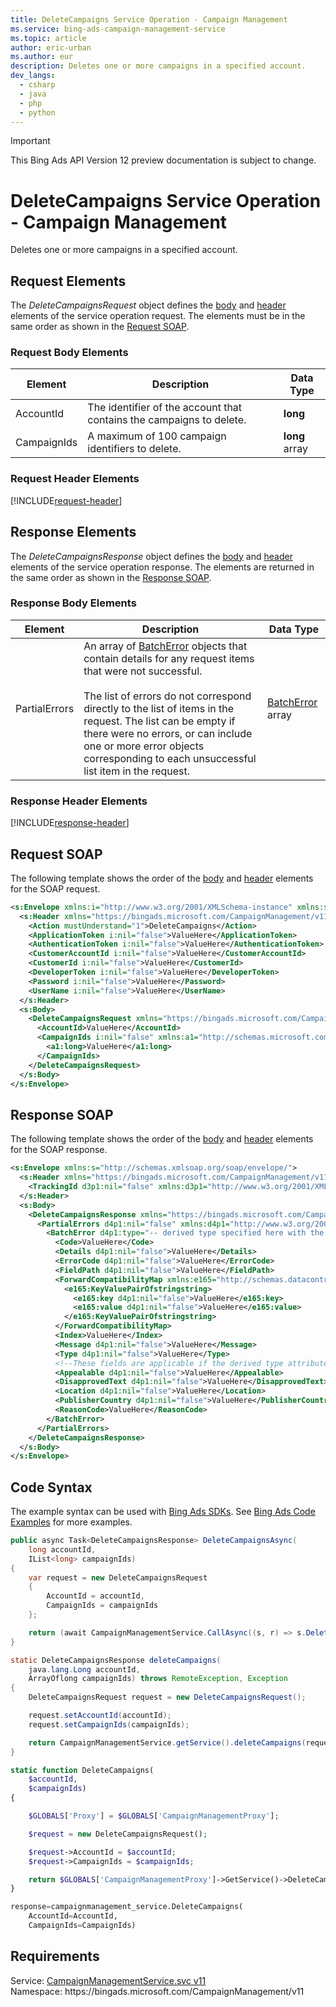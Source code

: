 ```yaml
---
title: DeleteCampaigns Service Operation - Campaign Management
ms.service: bing-ads-campaign-management-service
ms.topic: article
author: eric-urban
ms.author: eur
description: Deletes one or more campaigns in a specified account.
dev_langs: 
  - csharp
  - java
  - php
  - python
---
```

> [!IMPORTANT]
> This Bing Ads API Version 12 preview documentation is subject to change.

# DeleteCampaigns Service Operation - Campaign Management
Deletes one or more campaigns in a specified account.

## <a name="request"></a>Request Elements
The *DeleteCampaignsRequest* object defines the [body](#request-body) and [header](#request-header) elements of the service operation request. The elements must be in the same order as shown in the [Request SOAP](#request-soap). 

### <a name="request-body"></a>Request Body Elements

|Element|Description|Data Type|
|-----------|---------------|-------------|
|<a name="accountid"></a>AccountId|The identifier of the account that contains the campaigns to delete.|**long**|
|<a name="campaignids"></a>CampaignIds|A maximum of 100 campaign identifiers to delete.|**long** array|

### <a name="request-header"></a>Request Header Elements
[!INCLUDE[request-header](./includes/request-header.md)]

## <a name="response"></a>Response Elements
The *DeleteCampaignsResponse* object defines the [body](#response-body) and [header](#response-header) elements of the service operation response. The elements are returned in the same order as shown in the [Response SOAP](#response-soap).

### <a name="response-body"></a>Response Body Elements

|Element|Description|Data Type|
|-----------|---------------|-------------|
|<a name="partialerrors"></a>PartialErrors|An array of [BatchError](../campaign-management-service/batcherror.md) objects that contain details for any request items that were not successful.<br /><br />The list of errors do not correspond directly to the list of items in the request. The list can be empty if there were no errors, or can include one or more error objects corresponding to each unsuccessful list item in the request.|[BatchError](batcherror.md) array|

### <a name="response-header"></a>Response Header Elements
[!INCLUDE[response-header](./includes/response-header.md)]

## <a name="request-soap"></a>Request SOAP
The following template shows the order of the [body](#request-body) and [header](#request-header) elements for the SOAP request.

```xml
<s:Envelope xmlns:i="http://www.w3.org/2001/XMLSchema-instance" xmlns:s="http://schemas.xmlsoap.org/soap/envelope/">
  <s:Header xmlns="https://bingads.microsoft.com/CampaignManagement/v11">
    <Action mustUnderstand="1">DeleteCampaigns</Action>
    <ApplicationToken i:nil="false">ValueHere</ApplicationToken>
    <AuthenticationToken i:nil="false">ValueHere</AuthenticationToken>
    <CustomerAccountId i:nil="false">ValueHere</CustomerAccountId>
    <CustomerId i:nil="false">ValueHere</CustomerId>
    <DeveloperToken i:nil="false">ValueHere</DeveloperToken>
    <Password i:nil="false">ValueHere</Password>
    <UserName i:nil="false">ValueHere</UserName>
  </s:Header>
  <s:Body>
    <DeleteCampaignsRequest xmlns="https://bingads.microsoft.com/CampaignManagement/v11">
      <AccountId>ValueHere</AccountId>
      <CampaignIds i:nil="false" xmlns:a1="http://schemas.microsoft.com/2003/10/Serialization/Arrays">
        <a1:long>ValueHere</a1:long>
      </CampaignIds>
    </DeleteCampaignsRequest>
  </s:Body>
</s:Envelope>
```

## <a name="response-soap"></a>Response SOAP
The following template shows the order of the [body](#response-body) and [header](#response-header) elements for the SOAP response.

```xml
<s:Envelope xmlns:s="http://schemas.xmlsoap.org/soap/envelope/">
  <s:Header xmlns="https://bingads.microsoft.com/CampaignManagement/v11">
    <TrackingId d3p1:nil="false" xmlns:d3p1="http://www.w3.org/2001/XMLSchema-instance">ValueHere</TrackingId>
  </s:Header>
  <s:Body>
    <DeleteCampaignsResponse xmlns="https://bingads.microsoft.com/CampaignManagement/v11">
      <PartialErrors d4p1:nil="false" xmlns:d4p1="http://www.w3.org/2001/XMLSchema-instance">
        <BatchError d4p1:type="-- derived type specified here with the appropriate prefix --">
          <Code>ValueHere</Code>
          <Details d4p1:nil="false">ValueHere</Details>
          <ErrorCode d4p1:nil="false">ValueHere</ErrorCode>
          <FieldPath d4p1:nil="false">ValueHere</FieldPath>
          <ForwardCompatibilityMap xmlns:e165="http://schemas.datacontract.org/2004/07/System.Collections.Generic" d4p1:nil="false">
            <e165:KeyValuePairOfstringstring>
              <e165:key d4p1:nil="false">ValueHere</e165:key>
              <e165:value d4p1:nil="false">ValueHere</e165:value>
            </e165:KeyValuePairOfstringstring>
          </ForwardCompatibilityMap>
          <Index>ValueHere</Index>
          <Message d4p1:nil="false">ValueHere</Message>
          <Type d4p1:nil="false">ValueHere</Type>
          <!--These fields are applicable if the derived type attribute is set to EditorialError-->
          <Appealable d4p1:nil="false">ValueHere</Appealable>
          <DisapprovedText d4p1:nil="false">ValueHere</DisapprovedText>
          <Location d4p1:nil="false">ValueHere</Location>
          <PublisherCountry d4p1:nil="false">ValueHere</PublisherCountry>
          <ReasonCode>ValueHere</ReasonCode>
        </BatchError>
      </PartialErrors>
    </DeleteCampaignsResponse>
  </s:Body>
</s:Envelope>
```

## <a name="example"></a>Code Syntax
The example syntax can be used with [Bing Ads SDKs](../guides/client-libraries.md). See [Bing Ads Code Examples](../guides/code-examples.md) for more examples.
```csharp
public async Task<DeleteCampaignsResponse> DeleteCampaignsAsync(
	long accountId,
	IList<long> campaignIds)
{
	var request = new DeleteCampaignsRequest
	{
		AccountId = accountId,
		CampaignIds = campaignIds
	};

	return (await CampaignManagementService.CallAsync((s, r) => s.DeleteCampaignsAsync(r), request));
}
```
```java
static DeleteCampaignsResponse deleteCampaigns(
	java.lang.Long accountId,
	ArrayOflong campaignIds) throws RemoteException, Exception
{
	DeleteCampaignsRequest request = new DeleteCampaignsRequest();

	request.setAccountId(accountId);
	request.setCampaignIds(campaignIds);

	return CampaignManagementService.getService().deleteCampaigns(request);
}
```
```php
static function DeleteCampaigns(
	$accountId,
	$campaignIds)
{

	$GLOBALS['Proxy'] = $GLOBALS['CampaignManagementProxy'];

	$request = new DeleteCampaignsRequest();

	$request->AccountId = $accountId;
	$request->CampaignIds = $campaignIds;

	return $GLOBALS['CampaignManagementProxy']->GetService()->DeleteCampaigns($request);
}
```
```python
response=campaignmanagement_service.DeleteCampaigns(
	AccountId=AccountId,
	CampaignIds=CampaignIds)
```

## Requirements
Service: [CampaignManagementService.svc v11](https://campaign.api.bingads.microsoft.com/Api/Advertiser/CampaignManagement/v11/CampaignManagementService.svc)  
Namespace: https\://bingads.microsoft.com/CampaignManagement/v11  

